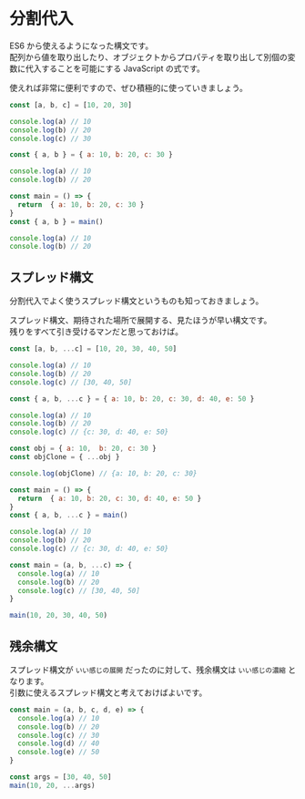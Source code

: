 # 分割代入

ES6 から使えるようになった構文です。  
配列から値を取り出したり、オブジェクトからプロパティを取り出して別個の変数に代入することを可能にする JavaScript の式です。

使えれば非常に便利ですので、ぜひ積極的に使っていきましょう。

```javascript
const [a, b, c] = [10, 20, 30]

console.log(a) // 10
console.log(b) // 20
console.log(c) // 30
```

```javascript
const { a, b } = { a: 10, b: 20, c: 30 }

console.log(a) // 10
console.log(b) // 20
```

```javascript
const main = () => {
  return  { a: 10, b: 20, c: 30 }
}
const { a, b } = main()

console.log(a) // 10
console.log(b) // 20
```

## スプレッド構文

分割代入でよく使うスプレッド構文というものも知っておきましょう。

スプレッド構文、期待された場所で展開する、見たほうが早い構文です。  
残りをすべて引き受けるマンだと思っておけば。

```javascript
const [a, b, ...c] = [10, 20, 30, 40, 50]

console.log(a) // 10
console.log(b) // 20
console.log(c) // [30, 40, 50]
```

```javascript
const { a, b, ...c } = { a: 10, b: 20, c: 30, d: 40, e: 50 }

console.log(a) // 10
console.log(b) // 20
console.log(c) // {c: 30, d: 40, e: 50}
```

```javascript
const obj = { a: 10,  b: 20, c: 30 }
const objClone = { ...obj }

console.log(objClone) // {a: 10, b: 20, c: 30}
```

```javascript
const main = () => {
  return  { a: 10, b: 20, c: 30, d: 40, e: 50 }
}
const { a, b, ...c } = main()

console.log(a) // 10
console.log(b) // 20
console.log(c) // {c: 30, d: 40, e: 50}
```

```javascript
const main = (a, b, ...c) => {
  console.log(a) // 10
  console.log(b) // 20
  console.log(c) // [30, 40, 50]
}

main(10, 20, 30, 40, 50)
```

## 残余構文

スプレッド構文が `いい感じの展開` だったのに対して、残余構文は `いい感じの濃縮` となります。  
引数に使えるスプレッド構文と考えておけばよいです。

```javascript
const main = (a, b, c, d, e) => {
  console.log(a) // 10
  console.log(b) // 20
  console.log(c) // 30
  console.log(d) // 40
  console.log(e) // 50
}

const args = [30, 40, 50]
main(10, 20, ...args)
```